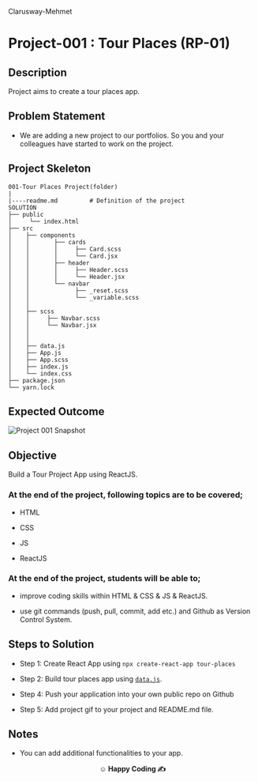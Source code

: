 <p>Clarusway-Mehmet<img align="right"
  src="https://secure.meetupstatic.com/photos/event/3/1/b/9/600_488352729.jpeg"  width="15px"></p>

# Project-001 : Tour Places (RP-01)

## Description

Project aims to create a tour places app.

## Problem Statement

- We are adding a new project to our portfolios. So you and your colleagues have started to work on the project.

## Project Skeleton

```
001-Tour Places Project(folder)
|
|----readme.md         # Definition of the project
SOLUTION
├── public
│     └── index.html
├── src
│    ├── components
│    │       ├── cards
│    │       │     ├── Card.scss
│    │       │     └── Card.jsx
│    │       ├── header
│    │       │     ├── Header.scss
│    │       │     └── Header.jsx
│    │       └── navbar
│    │             ├── _reset.scss
│    │             └── _variable.scss
│    │
│    ├── scss
│    │     ├── Navbar.scss
│    │     └── Navbar.jsx
│    │
│    │
│    ├── data.js
│    ├── App.js
│    ├── App.scss
│    ├── index.js
│    └── index.css
├── package.json
└── yarn.lock
```

## Expected Outcome

![Project 001 Snapshot](tour-project.gif)

## Objective

Build a Tour Project App using ReactJS.

### At the end of the project, following topics are to be covered;

- HTML

- CSS

- JS

- ReactJS

### At the end of the project, students will be able to;

- improve coding skills within HTML & CSS & JS & ReactJS.

- use git commands (push, pull, commit, add etc.) and Github as Version Control System.

## Steps to Solution

- Step 1: Create React App using `npx create-react-app tour-places`

- Step 2: Build tour places app using [`data.js`](./data.js).

- Step 4: Push your application into your own public repo on Github

- Step 5: Add project gif to your project and README.md file.

## Notes

- You can add additional functionalities to your app.

**<p align="center">&#9786; Happy Coding &#9997;</p>**
